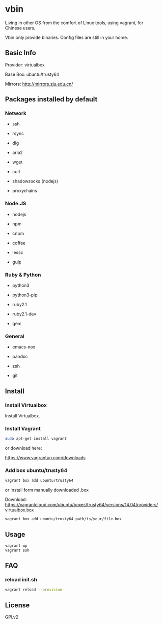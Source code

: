 # vbin

Living in other OS from the comfort of Linux tools, using vagrant, for Chinese users.

Vbin only provide binaries. Config files are still in your home.

## Basic Info

Provider: virtualbox

Base Box: ubuntu/trusty64

Mirrors: http://mirrors.zju.edu.cn/

## Packages installed by default

### Network

- ssh

- rsync

- dig

- aria2

- wget

- curl

- shadowsocks (nodejs)

- proxychains

### Node.JS

- nodejs

- npm

- cnpm

- coffee

- lessc

- gulp

### Ruby & Python

- python3

- python3-pip

- ruby2.1

- ruby2.1-dev

- gem

### General

- emacs-nox

- pandoc

- zsh

- git

## Install

### Install Virtualbox

Install Virtualbox.

### Install Vagrant

```bash
sudo apt-get install vagrant
```
or download here:

https://www.vagrantup.com/downloads

### Add box ubuntu/trusty64

```bash
vagrant box add ubuntu/trusty64
```

or Install form manually downloaded .box

Download: https://vagrantcloud.com/ubuntu/boxes/trusty64/versions/14.04/providers/virtualbox.box

```bash
vagrant box add ubuntu/trusty64 path/to/your/file.box
```

## Usage

```bash
vagrant up
vagrant ssh
```

## FAQ

### reload init.sh

```bash
vagrant reload --provision
```

## License

GPLv2

